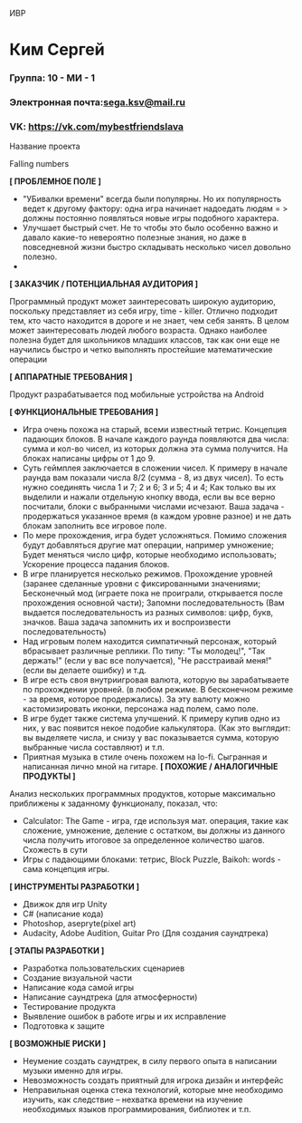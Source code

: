 ИВР
# Ким Сергей
### Группа: 10 - МИ - 1
### Электронная почта:sega.ksv@mail.ru
### VK: https://vk.com/mybestfriendslava

Название проекта
 
Falling numbers 

**[ ПРОБЛЕМНОЕ ПОЛЕ ]**
* "УБивалки времени" всегда были популярны. Но их популярность ведет к другому фактору: одна игра начинает надоедать людям = > должны постоянно появляться новые игры подобного характера. 
* Улучшает быстрый счет. Не то чтобы это было особенно важно и давало какие-то невероятно полезные знания, но даже в повседневной жизни быстро складывать несколько чисел довольно полезно. 
* 

**[ ЗАКАЗЧИК / ПОТЕНЦИАЛЬНАЯ АУДИТОРИЯ ]**

Программный продукт может заинтересовать широкую аудиторию, поскольку представляет из себя игру, time - killer. Отлично подходит тем, кто часто находится в дороге и не знает, чем себя занять. 
В целом может заинтересовать людей любого возраста.
Однако наиболее полезна будет для школьников младших классов, так как они еще не научились быстро и четко выполнять простейшие математические операции

**[ АППАРАТНЫЕ ТРЕБОВАНИЯ ]** 

Продукт разрабатывается под мобильные устройства на Android

**[ ФУНКЦИОНАЛЬНЫЕ ТРЕБОВАНИЯ ]**

* Игра очень похожа на старый, всеми известный тетрис. Концепция падающих блоков. В начале каждого раунда появляются два числа: сумма и кол-во чисел, из которых должна эта сумма получится. На блоках написаны цифры от 1 до 9.
* Суть геймплея заключается в сложении чисел. К примеру в начале раунда вам показали числа 8/2 (сумма - 8, из двух чисел). То есть нужно соединять числа 1 и 7; 2 и 6; 3 и 5; 4 и 4; Как только вы их выделили и нажали отдельную кнопку ввода, если вы все верно посчитали, блоки с выбранными числами исчезают. Ваша задача - продержаться указанное время (в каждом уровне разное) и не дать блокам заполнить все игровое поле.
* По мере прохождения, игра будет усложняться. Помимо сложения будут добавляться другие мат операции, например умножение; Будет меняться число цифр, которые необходимо использовать; Ускорение процесса падания блоков. 
* В игре планируется несколько режимов. Прохождение уровней (заранее сделанные уровни с фиксированными значениями; Бесконечный мод (играете пока не проиграли, открывается после прохождения основной части); Запомни последовательность (Вам выдается последовательность из разных символов: цифр, букв, значков. Ваша задача запомнить их и воспроизвести последовательность)
* Над игровым полем находится симпатичный персонаж, который вбрасывает различные реплики. По типу: "Ты молодец!", "Так держать!" (если у вас все получается), "Не расстраивай меня!" (если вы делаете ошибку) и т.д.
* В игре есть своя внутриигровая валюта, которую вы зарабатываете по прохождении уровней. (в любом режиме. В бесконечном режиме - за время, которое продержались). За эту валюту можно кастомизировать иконки, персонажа над полем, само поле. 
* В игре будет также система улучшений. К примеру купив одно из них, у вас появится некое подобие калькулятора. (Как это выглядит: вы выделяете числа, и снизу у вас показывается сумма, которую выбранные числа составляют) и т.п.
* Приятная музыка в стиле очень похожем на lo-fi. Сыгранная и написанная лично мной на гитаре. 
**[ ПОХОЖИЕ / АНАЛОГИЧНЫЕ ПРОДУКТЫ ]**

Анализ нескольких программных продуктов, которые максимально приближены к заданному функционалу, показал, что:
* Calculator: The Game - игра, где используя мат. операция, такие как сложение, умножение, деление с остатком, вы должны из данного числа получить итоговое за определенное количество шагов. Схожесть в сути
* Игры с падающими блоками: тетрис, Block Puzzle, Baikoh: words - сама концепция игры.

**[ ИНСТРУМЕНТЫ РАЗРАБОТКИ ]**

*	Движок для игр Unity
*	С# (написание кода)
*	Photoshop, asepryte(pixel art)
*	Audacity, Adobe Audition, Guitar Pro (Для создания саундтрека)

**[ ЭТАПЫ РАЗРАБОТКИ ]**

*	Разработка пользовательских сценариев
*	Создание визуальной части
*	Написание кода самой игры
*	Написание саундтрека (для атмосферности)
*	Тестирование продукта
*	Выявление ошибок в работе игры и их исправление
*	Подготовка к защите

**[ ВОЗМОЖНЫЕ РИСКИ ]**
* Неумение создать саундтрек, в силу первого опыта в написании музыки именно для игры.
*	Невозможность создать приятный для игрока дизайн и интерфейс 
*	Неправильная оценка стека технологий, которые мне необходимо изучить, как следствие – нехватка времени на изучение    необходимых языков программирования, библиотек и т.п.
